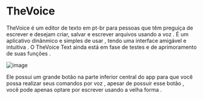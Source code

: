 # TheVoice

TheVoice é um editor de texto em pt-br para pessoas que têm preguiça de escrever e desejam criar, salvar e escrever arquivos usando a voz . É um aplicativo dinânmico e simples de usar , tendo uma interface amigável e intuitiva . O TheVoice Text ainda está em fase de testes e de aprimoramento de suas funções .

![image](https://user-images.githubusercontent.com/76263577/208432462-d269172b-e0e9-4625-bf06-d49351623c3c.png)


Ele possui um grande botão na parte inferior central do app para que você possa realizar seus comandos por voz , apesar de possuir esse botão , você pode apenas optare por escrever usando a velha forma .
